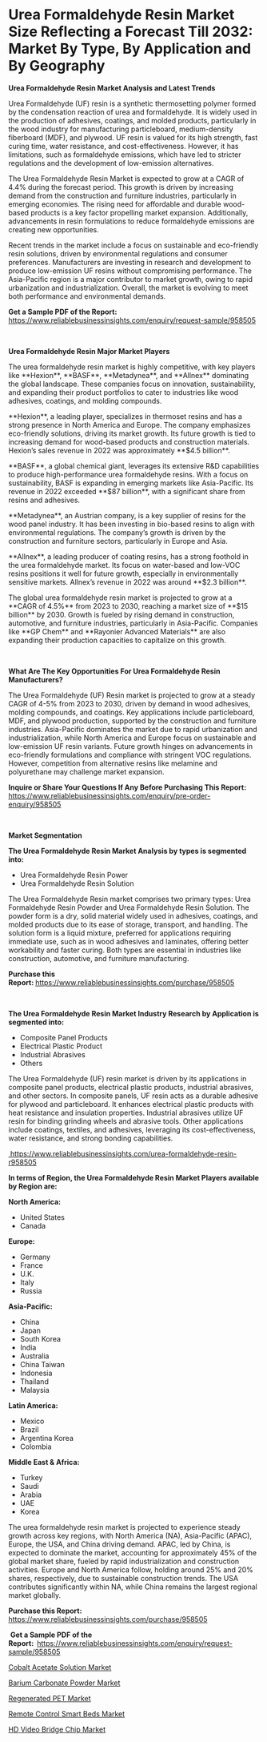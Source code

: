 <p><h1>Urea Formaldehyde Resin Market Size Reflecting a Forecast Till 2032: Market By Type, By Application and By Geography</h1></p><p><strong>Urea Formaldehyde Resin Market Analysis and Latest Trends</strong></p>
<p><p>Urea Formaldehyde (UF) resin is a synthetic thermosetting polymer formed by the condensation reaction of urea and formaldehyde. It is widely used in the production of adhesives, coatings, and molded products, particularly in the wood industry for manufacturing particleboard, medium-density fiberboard (MDF), and plywood. UF resin is valued for its high strength, fast curing time, water resistance, and cost-effectiveness. However, it has limitations, such as formaldehyde emissions, which have led to stricter regulations and the development of low-emission alternatives.</p><p>The Urea Formaldehyde Resin Market is expected to grow at a CAGR of 4.4% during the forecast period. This growth is driven by increasing demand from the construction and furniture industries, particularly in emerging economies. The rising need for affordable and durable wood-based products is a key factor propelling market expansion. Additionally, advancements in resin formulations to reduce formaldehyde emissions are creating new opportunities.</p><p>Recent trends in the market include a focus on sustainable and eco-friendly resin solutions, driven by environmental regulations and consumer preferences. Manufacturers are investing in research and development to produce low-emission UF resins without compromising performance. The Asia-Pacific region is a major contributor to market growth, owing to rapid urbanization and industrialization. Overall, the market is evolving to meet both performance and environmental demands.</p></p>
<p><strong>Get a Sample PDF of the Report:&nbsp;</strong> <a href="https://www.reliablebusinessinsights.com/enquiry/request-sample/958505?utm_campaign=1113&utm_medium=2&utm_source=Github&utm_content=ia&utm_term=26012025&utm_id=urea-formaldehyde-resin">https://www.reliablebusinessinsights.com/enquiry/request-sample/958505</a></p>
<p>&nbsp;</p>
<p><strong>Urea Formaldehyde Resin Major Market Players</strong></p>
<p><p>The urea formaldehyde resin market is highly competitive, with key players like **Hexion**, **BASF**, **Metadynea**, and **Allnex** dominating the global landscape. These companies focus on innovation, sustainability, and expanding their product portfolios to cater to industries like wood adhesives, coatings, and molding compounds.</p><p>**Hexion**, a leading player, specializes in thermoset resins and has a strong presence in North America and Europe. The company emphasizes eco-friendly solutions, driving its market growth. Its future growth is tied to increasing demand for wood-based products and construction materials. Hexion’s sales revenue in 2022 was approximately **$4.5 billion**.</p><p>**BASF**, a global chemical giant, leverages its extensive R&D capabilities to produce high-performance urea formaldehyde resins. With a focus on sustainability, BASF is expanding in emerging markets like Asia-Pacific. Its revenue in 2022 exceeded **$87 billion**, with a significant share from resins and adhesives.</p><p>**Metadynea**, an Austrian company, is a key supplier of resins for the wood panel industry. It has been investing in bio-based resins to align with environmental regulations. The company’s growth is driven by the construction and furniture sectors, particularly in Europe and Asia.</p><p>**Allnex**, a leading producer of coating resins, has a strong foothold in the urea formaldehyde market. Its focus on water-based and low-VOC resins positions it well for future growth, especially in environmentally sensitive markets. Allnex’s revenue in 2022 was around **$2.3 billion**.</p><p>The global urea formaldehyde resin market is projected to grow at a **CAGR of 4.5%** from 2023 to 2030, reaching a market size of **$15 billion** by 2030. Growth is fueled by rising demand in construction, automotive, and furniture industries, particularly in Asia-Pacific. Companies like **GP Chem** and **Rayonier Advanced Materials** are also expanding their production capacities to capitalize on this growth.</p></p>
<p>&nbsp;</p>
<p><strong>What Are The Key Opportunities For Urea Formaldehyde Resin Manufacturers?</strong></p>
<p><p>The Urea Formaldehyde (UF) Resin market is projected to grow at a steady CAGR of 4-5% from 2023 to 2030, driven by demand in wood adhesives, molding compounds, and coatings. Key applications include particleboard, MDF, and plywood production, supported by the construction and furniture industries. Asia-Pacific dominates the market due to rapid urbanization and industrialization, while North America and Europe focus on sustainable and low-emission UF resin variants. Future growth hinges on advancements in eco-friendly formulations and compliance with stringent VOC regulations. However, competition from alternative resins like melamine and polyurethane may challenge market expansion.</p></p>
<p><strong>Inquire or Share Your Questions If Any Before Purchasing This Report:</strong> <a href="https://www.reliablebusinessinsights.com/enquiry/pre-order-enquiry/958505?utm_campaign=1113&utm_medium=2&utm_source=Github&utm_content=ia&utm_term=26012025&utm_id=urea-formaldehyde-resin">https://www.reliablebusinessinsights.com/enquiry/pre-order-enquiry/958505</a></p>
<p>&nbsp;</p>
<p><strong>Market Segmentation</strong></p>
<p><strong>The Urea Formaldehyde Resin Market Analysis by types is segmented into:</strong></p>
<p><ul><li>Urea Formaldehyde Resin Power</li><li>Urea Formaldehyde Resin Solution</li></ul></p>
<p><p>The Urea Formaldehyde Resin market comprises two primary types: Urea Formaldehyde Resin Powder and Urea Formaldehyde Resin Solution. The powder form is a dry, solid material widely used in adhesives, coatings, and molded products due to its ease of storage, transport, and handling. The solution form is a liquid mixture, preferred for applications requiring immediate use, such as in wood adhesives and laminates, offering better workability and faster curing. Both types are essential in industries like construction, automotive, and furniture manufacturing.</p></p>
<p><strong>Purchase this Report:&nbsp;</strong><a href="https://www.reliablebusinessinsights.com/purchase/958505?utm_campaign=1113&utm_medium=2&utm_source=Github&utm_content=ia&utm_term=26012025&utm_id=urea-formaldehyde-resin">https://www.reliablebusinessinsights.com/purchase/958505</a></p>
<p>&nbsp;</p>
<p><strong>The Urea Formaldehyde Resin Market Industry Research by Application is segmented into:</strong></p>
<p><ul><li>Composite Panel Products</li><li>Electrical Plastic Product</li><li>Industrial Abrasives</li><li>Others</li></ul></p>
<p><p>The Urea Formaldehyde (UF) resin market is driven by its applications in composite panel products, electrical plastic products, industrial abrasives, and other sectors. In composite panels, UF resin acts as a durable adhesive for plywood and particleboard. It enhances electrical plastic products with heat resistance and insulation properties. Industrial abrasives utilize UF resin for binding grinding wheels and abrasive tools. Other applications include coatings, textiles, and adhesives, leveraging its cost-effectiveness, water resistance, and strong bonding capabilities.</p></p>
<p><a href="https://www.reliablebusinessinsights.com/urea-formaldehyde-resin-r958505?utm_campaign=1113&utm_medium=2&utm_source=Github&utm_content=ia&utm_term=26012025&utm_id=urea-formaldehyde-resin">&nbsp;https://www.reliablebusinessinsights.com/urea-formaldehyde-resin-r958505</a></p>
<p><strong>In terms of Region, the Urea Formaldehyde Resin Market Players available by Region are:</strong></p>
<p>
    <p> <strong> North America: </strong>
        <ul>
            <li>United States</li>
            <li>Canada</li>
        </ul>
        </p> 
    <p> <strong> Europe: </strong>
        <ul>
            <li>Germany</li>
            <li>France</li>
            <li>U.K.</li>
            <li>Italy</li>
            <li>Russia</li>
        </ul>
        </p> 
    <p> <strong> Asia-Pacific: </strong>
        <ul>
            <li>China</li>
            <li>Japan</li>
            <li>South Korea</li>
            <li>India</li>
            <li>Australia</li>
            <li>China Taiwan</li>
            <li>Indonesia</li>
            <li>Thailand</li>
            <li>Malaysia</li>
        </ul>
        </p> 
    <p> <strong> Latin America: </strong>
        <ul>
            <li>Mexico</li>
            <li>Brazil</li>
            <li>Argentina Korea</li>
            <li>Colombia</li>
        </ul>
        </p> 
    <p> <strong> Middle East & Africa: </strong>
        <ul>
            <li>Turkey</li>
            <li>Saudi</li>
            <li>Arabia</li>
            <li>UAE</li>
            <li>Korea</li>
        </ul>
    </p>
    </p>
<p><p>The urea formaldehyde resin market is projected to experience steady growth across key regions, with North America (NA), Asia-Pacific (APAC), Europe, the USA, and China driving demand. APAC, led by China, is expected to dominate the market, accounting for approximately 45% of the global market share, fueled by rapid industrialization and construction activities. Europe and North America follow, holding around 25% and 20% shares, respectively, due to sustainable construction trends. The USA contributes significantly within NA, while China remains the largest regional market globally.</p></p>
<p><strong>Purchase this Report: </strong><a href="https://www.reliablebusinessinsights.com/purchase/958505?utm_campaign=1113&utm_medium=2&utm_source=Github&utm_content=ia&utm_term=26012025&utm_id=urea-formaldehyde-resin">https://www.reliablebusinessinsights.com/purchase/958505</a></p>
<p>&nbsp;<strong>Get a Sample PDF of the Report:&nbsp;&nbsp;</strong><a href="https://www.reliablebusinessinsights.com/enquiry/request-sample/958505?utm_campaign=1113&utm_medium=2&utm_source=Github&utm_content=ia&utm_term=26012025&utm_id=urea-formaldehyde-resin">https://www.reliablebusinessinsights.com/enquiry/request-sample/958505</a></p>
<p><strong></strong></p>
<p><p><a href="https://github.com/domoniqueluoma76/Market-Research-Report-List-1/blob/main/cobalt-acetate-solution-market.md?utm_campaign=1113&utm_medium=2&utm_source=Github&utm_content=ia&utm_term=26012025&utm_id=urea-formaldehyde-resin">Cobalt Acetate Solution Market</a></p><p><a href="https://github.com/leopardmicheal7019/Market-Research-Report-List-1/blob/main/barium-carbonate-powder-market.md?utm_campaign=1113&utm_medium=2&utm_source=Github&utm_content=ia&utm_term=26012025&utm_id=urea-formaldehyde-resin">Barium Carbonate Powder Market</a></p><p><a href="https://www.linkedin.com/pulse/forecasts-regenerated-pet-market-anticipated-68-cagr-from-2025-gatgc?utm_campaign=1113&utm_medium=2&utm_source=Github&utm_content=ia&utm_term=26012025&utm_id=urea-formaldehyde-resin">Regenerated PET Market</a></p><p><a href="https://www.linkedin.com/pulse/remote-control-smart-beds-market-forecasted-from-2025-m6cgc?utm_campaign=1113&utm_medium=2&utm_source=Github&utm_content=ia&utm_term=26012025&utm_id=urea-formaldehyde-resin">Remote Control Smart Beds Market</a></p><p><a href="https://www.linkedin.com/pulse/hd-video-bridge-chip-market-analysis-product-segmentation-regional-mseye?utm_campaign=1113&utm_medium=2&utm_source=Github&utm_content=ia&utm_term=26012025&utm_id=urea-formaldehyde-resin">HD Video Bridge Chip Market</a></p></p>